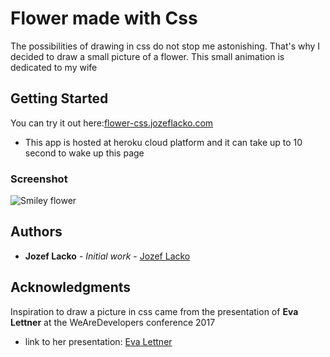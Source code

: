 # Flower made with Css

The possibilities of drawing in css do not stop me astonishing. That's why I decided to draw a small picture of a flower. This small animation is dedicated to my wife

## Getting Started

You can try it out here:<a href='http://flower-css.jozeflacko.com'>flower-css.jozeflacko.com</a>

* This app is hosted at heroku cloud platform and it can take up to 10 second to wake up this page

### Screenshot
<p style='max-width:360px;'>
	<img src="https://rawgit.com/opam/CssPicture/master/img/index.png" alt="Smiley flower">
</p> 

## Authors

* **Jozef Lacko** - *Initial work* - [Jozef Lacko](https://www.jozeflacko.com)

## Acknowledgments

Inspiration to draw a picture in css came from the presentation of **Eva Lettner** at the WeAreDevelopers conference 2017 

* link to her presentation: [Eva Lettner](https://www.youtube.com/watch?v=k8JD1A9uVaM)

